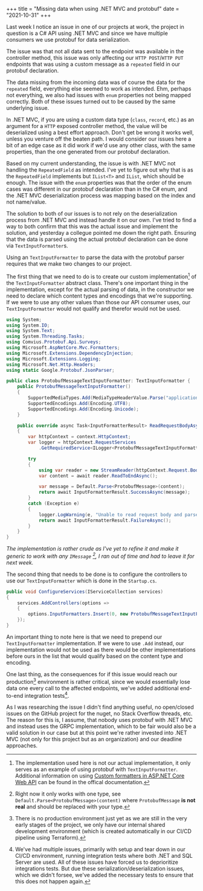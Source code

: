 +++
title = "Missing data when using .NET MVC and protobuf"
date = "2021-10-31"
+++

Last week I notice an issue in one of our projects at work, the project in question is a C# API using .NET MVC and since we have multiple consumers we use protobuf for data serialization.

The issue was that not all data sent to the endpoint was available in the controller method, this issue was only affecting our `HTTP POST`/`HTTP PUT` endpoints that was using a custom message as a `repeated` field in our protobuf declaration.

The data missing from the incoming data was of course the data for the `repeated` field, everything else seemed to work as intended. Ehm, perhaps not everything, we also had issues with `enum` properties not being mapped correctly. Both of these issues turned out to be caused by the same underlying issue.

In .NET MVC, if you are using a custom data type (`class`, `record`, etc.) as an argument for a `HTTP` exposed controller method, the value will be deserialized using a best effort approach. Don't get be wrong it works well, unless you venture off the beaten path. I would consider our issues here a bit of an edge case as it did work if we'd use any other class, with the same properties, than the one generated from our protobuf declaration.

Based on my current understanding, the issue is with .NET MVC not handling the `RepeatedField` as intended. I've yet to figure out why that is as the `RepeatedField` implements but `IList<T>` and `IList`, which should be enough. The issue with the `enum` properties was that the order of the enum cases was different in our protobuf declaration than in the C# enum, and the .NET MVC deserialization process was mapping based on the index and not name/value.

The solution to both of our issues is to not rely on the deserialization process from .NET MVC and instead handle it on our own. I've tried to find a way to both confirm that this was the actual issue and implement the solution, and yesterday a collegue pointed me down the right path. Ensuring that the data is parsed using the actual protobuf declaration can be done via `TextInputFormatter`s.

Using an `TextInputFormatter` to parse the data with the protobuf parser requires that we make two changes to our project.

The first thing that we need to do is to create our custom implementation[^1] of the `TextInputFormatter` abstract class. There's one important thing in the implementation, except for the actual parsing of data, in the constructor we need to declare which content types and encodings that we're supporting. If we were to use any other values than those our API consumer uses, our `TextInputFormatter` would not qualify and therefor would not be used.

[^1]: The implementation used here is not our actual implementation, it only serves as an example of using protobuf with `TextInputFormatter`. Additional information on using [Custom formatters in ASP.NET Core Web API](https://docs.microsoft.com/en-us/aspnet/core/web-api/advanced/custom-formatters?view=aspnetcore-5.0) can be found in the offical documentation.

```csharp
using System;
using System.IO;
using System.Text;
using System.Threading.Tasks;
using Comvius.Protobuf.Api.Surveys;
using Microsoft.AspNetCore.Mvc.Formatters;
using Microsoft.Extensions.DependencyInjection;
using Microsoft.Extensions.Logging;
using Microsoft.Net.Http.Headers;
using static Google.Protobuf.JsonParser;

public class ProtobufMessageTextInputFormatter: TextInputFormatter {
    public ProtobufMessageTextInputFormatter()
    {
        SupportedMediaTypes.Add(MediaTypeHeaderValue.Parse("application/json"));
        SupportedEncodings.Add(Encoding.UTF8);
        SupportedEncodings.Add(Encoding.Unicode);
    }

    public override async Task<InputFormatterResult> ReadRequestBodyAsync(InputFormatterContext context, Encoding encoding)
    {
        var httpContext = context.HttpContext;
        var logger = httpContext.RequestServices
            .GetRequiredService<ILogger<ProtobufMessageTextInputFormatter>>()

        try
        {
            using var reader = new StreamReader(httpContext.Request.Body, encoding);
            var content = await reader.ReadToEndAsync();

            var message = Default.Parse<ProtobufMessage>(content);
            return await InputFormatterResult.SuccessAsync(message);
        }
        catch (Exception e)
        {
            logger.LogWarning(e, "Unable to read request body and parse message request");
            return await InputFormatterResult.FailureAsync();
        }
    }
}
```

*The implementation is rather crude as I've yet to refine it and make it generic to work with any `IMessage` [^2], I ran out of time and had to leave it for next week.*

[^2]: Right now it only works with one type, see `Default.Parse<ProtobufMessage>(content)` where `ProtobufMessage` **is not real** and should be replaced with your type.

The second thing that needs to be done is to configure the controllers to use our `TextInputFormatter` which is done in the `Startup.cs`.

```csharp
public void ConfigureServices(IServiceCollection services)
{
    services.AddControllers(options =>
    {
        options.InputFormatters.Insert(0, new ProtobufMessageTextInputFormatter());
    });
}
```

An important thing to note here is that we need to prepend our `TextInputFormatter` implementation. If we were to use `.Add` instead, our implementation would not be used as there would be other implementations before ours in the list that would qualify based on the content type and encoding.

One last thing, as the consequences for if this issue would reach our production[^3] environment is rather critical, since we would essentially lose data one every call to the affected endpoints, we've added additional end-to-end integration tests[^4].

[^3]: There is no production environment just yet as we are still in the very early stages of the project, we only have our internal shared development environment (which is created automatically in our CI/CD pipeline using Terraform).

[^4]: We've had multiple issues, primarily with setup and tear down in our CI/CD environment, running integration tests where both .NET and SQL Server are used. All of these issues have forced us to deprioritize integrations tests. But due these serialization/deserialization issues, which we didn't forsee, we've added the necessary tests to ensure that this does not happen again.

As I was researching the issue I didn't find anything useful, no open/closed issues on the GitHub project for the nuget, no Stack Overflow threads, etc. The reason for this is, I assume, that nobody uses protobuf with .NET MVC and instead uses the GRPC implementation, which to be fair would also be a valid solution in our case but at this point we're rather invested into .NET MVC (not only for this project but as an organization) and our deadline approaches.
